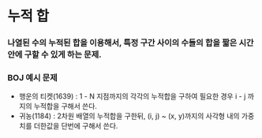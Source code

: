 # 누적 합

### 나열된 수의 누적된 합을 이용해서, 특정 구간 사이의 수들의 합을 짧은 시간 안에 구할 수 있게 하는 문제.

### BOJ 예시 문제
  - 행운의 티켓(1639) : 1 - N 지점까지의 각각의 누적합을 구하여 필요한 경우 i - j 까지의 누적합을 구해서 쓴다.
  - 귀농(1184) : 2차원 배열의 누적합을 구한뒤, (i, j) ~ (x, y)까지의 사각형 내의 가중치를 더한값을 단번에 구해서 쓴다.

